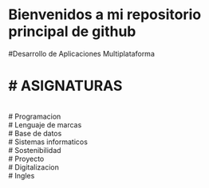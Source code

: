 # Bienvenidos a mi repositorio principal de github

#Desarrollo de Aplicaciones Multiplataforma
<h1>#            ASIGNATURAS</h1>
<br># Programacion
<br># Lenguaje de marcas
<br># Base de datos
<br># Sistemas informaticos
<br># Sostenibilidad
<br># Proyecto
<br># Digitalizacion
<br># Ingles

